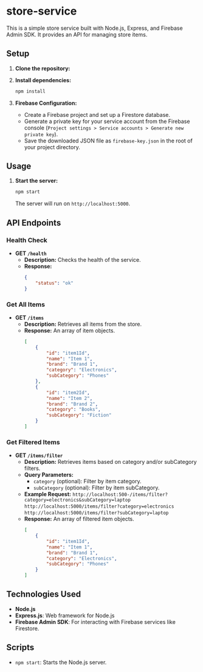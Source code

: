 # store-service

This is a simple store service built with Node.js, Express, and Firebase Admin SDK. It provides an API for managing store items.

## Setup

1.  **Clone the repository:**

2.  **Install dependencies:**
    ```bash
    npm install
    ```
3.  **Firebase Configuration:**
    *   Create a Firebase project and set up a Firestore database.
    *   Generate a private key for your service account from the Firebase console (`Project settings > Service accounts > Generate new private key`).
    *   Save the downloaded JSON file as `firebase-key.json` in the root of your project directory.

## Usage

1.  **Start the server:**
    ```bash
    npm start
    ```
    The server will run on `http://localhost:5000`.

## API Endpoints

### Health Check

*   **GET `/health`**
    *   **Description:** Checks the health of the service.
    *   **Response:**
        ```json
        {
            "status": "ok"
        }
        ```

### Get All Items

*   **GET `/items`**
    *   **Description:** Retrieves all items from the store.
    *   **Response:** An array of item objects.
        ```json
        [
            {
                "id": "item1Id",
                "name": "Item 1",
                "brand": "Brand 1",
                "category": "Electronics",
                "subCategory": "Phones"
            },
            {
                "id": "item2Id",
                "name": "Item 2",
                "brand": "Brand 2",
                "category": "Books",
                "subCategory": "Fiction"
            }
        ]
        ```

### Get Filtered Items

*   **GET `/items/filter`**
    *   **Description:** Retrieves items based on category and/or subCategory filters.
    *   **Query Parameters:**
        *   `category` (optional): Filter by item category.
        *   `subCategory` (optional): Filter by item subCategory.
    *   **Example Request:**
        `http://localhost:500-/items/filter?category=electronics&subCategory=laptop`
        `http://localhost:5000/items/filter?category=electronics`
        `http://localhost:5000/items/filter?subCategory=laptop`
    *   **Response:** An array of filtered item objects.
        ```json
        [
            {
                "id": "item1Id",
                "name": "Item 1",
                "brand": "Brand 1",
                "category": "Electronics",
                "subCategory": "Phones"
            }
        ]
        ```

## Technologies Used

*   **Node.js**
*   **Express.js**: Web framework for Node.js
*   **Firebase Admin SDK**: For interacting with Firebase services like Firestore.

## Scripts

*   `npm start`: Starts the Node.js server.